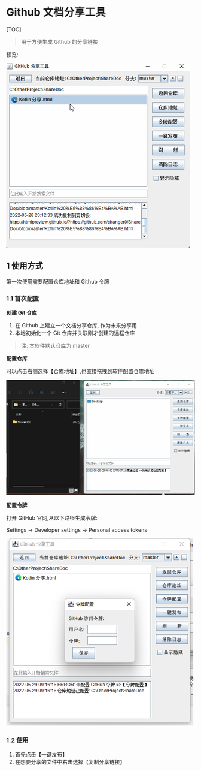 # Github 文档分享工具

[TOC]

> 用于方便生成 Github 的分享链接

预览:

![](doc/预览.gif)

## 1 使用方式

第一次使用需要配置仓库地址和 Github 令牌

### 1.1 首次配置


**创建 Git 仓库**

1. 在 Github 上建立一个文档分享仓库, 作为未来分享用 
2. 本地初始化一个 Git 仓库并关联刚才创建的远程仓库

> 注: 本软件默认仓库为 master

**配置仓库**

可以点击右侧选择【仓库地址】,也直接拖拽到软件配置仓库地址

![](doc/拖拽配置仓库.gif)

**配置令牌**

打开 GitHub 官网,从以下路径生成令牌:

Settings -> Developer settings -> Personal access tokens

![](doc/配置令牌.png)

### 1.2 使用

1. 首先点击【一键发布】
2. 在想要分享的文件中右击选择【复制分享链接】
